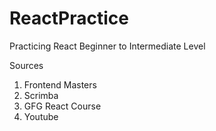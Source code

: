 # ReactPractice
Practicing React Beginner to Intermediate Level

Sources
1. Frontend Masters
2. Scrimba 
3. GFG React Course
4. Youtube
